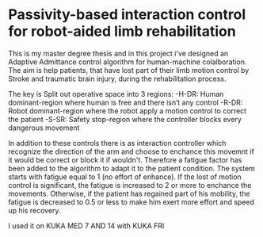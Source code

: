 # Passivity-based interaction control for robot-aided limb rehabilitation
This is my master degree thesis and in this project i've designed an Adaptive Admittance control algorithm for human-machine colalboration. The aim is help patients, that have lost part of their limb motion control by Stroke and traumatic brain injury, during the rehabilitation process.

The key is Split out operative space into 3 regions:
-H-DR: Human dominant-region where human is free and there isn’t any control
-R-DR: Robot dominant-region where the robot apply a motion control to correct the patient
-S-SR: Safety stop-region where the controller blocks every dangerous movement

In addition to these controls there is as interaction controller which recognize the direction of the arm and choose to enchance this movemnt if it would be correct or block it if wouldn't. Therefore a fatigue factor has been added to the algorithm to adapt it to the patient condition. The system starts with fatigue equal to 1 (no effort of enhance). If the lost of motion control is significant, the fatigue is increased to 2 or more to enchance the movements. Otherwise, if the patient has regained part of his mobility, the fatigue is decreased to 0.5 or less to make him exert more effort and speed up his recovery.

I used it on KUKA MED 7 AND 14 with KUKA FRI 
